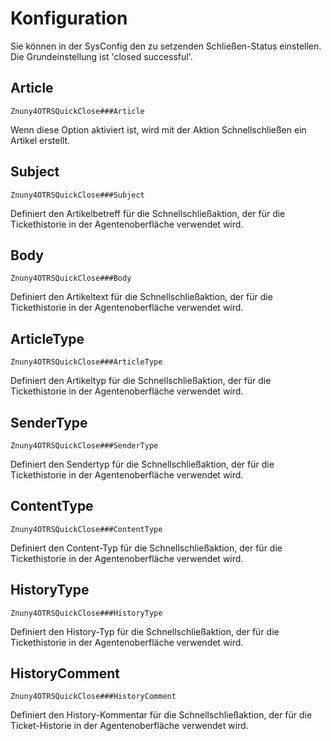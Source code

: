# Konfiguration
Sie können in der SysConfig den zu setzenden Schließen-Status einstellen. Die Grundeinstellung ist 'closed successful'.


## Article
`Znuny4OTRSQuickClose###Article`

Wenn diese Option aktiviert ist, wird mit der Aktion Schnellschließen ein Artikel erstellt.

## Subject
`Znuny4OTRSQuickClose###Subject`

Definiert den Artikelbetreff für die Schnellschließaktion, der für die Tickethistorie in der Agentenoberfläche verwendet wird.

## Body
`Znuny4OTRSQuickClose###Body`

Definiert den Artikeltext für die Schnellschließaktion, der für die Tickethistorie in der Agentenoberfläche verwendet wird.

## ArticleType
`Znuny4OTRSQuickClose###ArticleType`

Definiert den Artikeltyp für die Schnellschließaktion, der für die Tickethistorie in der Agentenoberfläche verwendet wird.

## SenderType
`Znuny4OTRSQuickClose###SenderType`

Definiert den Sendertyp für die Schnellschließaktion, der für die Tickethistorie in der Agentenoberfläche verwendet wird.

## ContentType
`Znuny4OTRSQuickClose###ContentType`

Definiert den Content-Typ für die Schnellschließaktion, der für die Tickethistorie in der Agentenoberfläche verwendet wird.

## HistoryType
`Znuny4OTRSQuickClose###HistoryType`

Definiert den History-Typ für die Schnellschließaktion, der für die Tickethistorie in der Agentenoberfläche verwendet wird.

## HistoryComment
`Znuny4OTRSQuickClose###HistoryComment`

Definiert den History-Kommentar für die Schnellschließaktion, der für die Ticket-Historie in der Agentenoberfläche verwendet wird.
